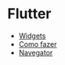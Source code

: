 # Flutter

- [Widgets](https://github.com/leofds/flutter-class/blob/master/flutter/widgets.md)
- [Como fazer](https://github.com/leofds/flutter-class/blob/master/flutter/como_fazer.md)
- [Navegator](https://github.com/leofds/flutter-class/blob/master/flutter/navigator.md)
